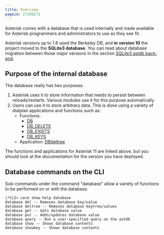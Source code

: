 ```yaml
---
title: Overview
pageid: 27200271
---
```


Asterisk comes with a database that is used internally and made available for Asterisk programmers and administrators to use as they see fit.

Asterisk versions up to 1.8 used the Berkeley DB, and **in version 10** the project moved to the **SQLite3 database**. You can read about database migration between those major versions in the section [SQLite3 astdb back-end](/Fundamentals/Asterisk-Internal-Database/SQLite3-astdb-back-end).

Purpose of the internal database
--------------------------------

The database really has two purposes:

1. Asterisk uses it to store information that needs to persist between reloads/restarts. Various modules use it for this purpose automatically.
2. Users can use it to store arbitrary data. This is done using a variety of dialplan applications and functions such as:
	* Functions:
		+ [DB](/Latest_API/API_Documentation/Dialplan_Functions/DB)
		+ [DB_DELETE](/Latest_API/API_Documentation/Dialplan_Functions/DB_DELETE)
		+ [DB_EXISTS](/Latest_API/API_Documentation/Dialplan_Functions/DB_EXISTS)
		+ [DB_KEYS](/Latest_API/API_Documentation/Dialplan_Functions/DB_KEYS)
	* Application: [DBdeltree](/Latest_API/API_Documentation/Dialplan_Applications/DBdeltree)

The functions and applications for Asterisk 11 are linked above, but you should look at the documentation for the version you have deployed.

Database commands on the CLI
----------------------------

Sub-commands under the command "database" allow a variety of functions to be performed on or with the database.

```
\*CLI> core show help database
database del -- Removes database key/value
database deltree -- Removes database keytree/values
database get -- Gets database value
database put -- Adds/updates database value
database query -- Run a user-specified query on the astdb
database show -- Shows database contents
database showkey -- Shows database contents

```


